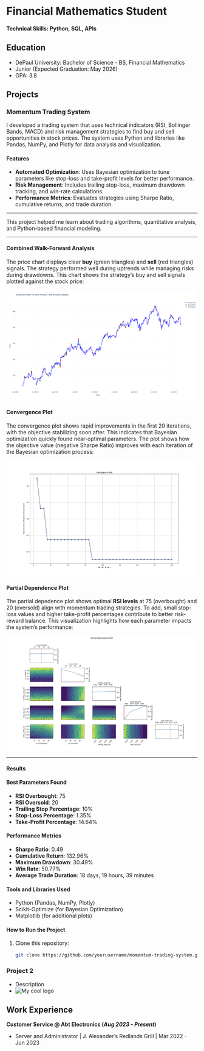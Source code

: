 # Financial Mathematics Student

#### Technical Skills: Python, SQL, APIs

## Education
- DePaul University: Bachelor of Science - BS, Financial Mathematics
- Junior (Expected Graduation: May 2026)
- GPA: 3.8

## Projects
### Momentum Trading System

I developed a trading system that uses technical indicators (RSI, Bollinger Bands, MACD) and risk management strategies to find buy and sell opportunities in stock prices. The system uses Python and libraries like Pandas, NumPy, and Plotly for data analysis and visualization.

#### Features
- **Automated Optimization**: Uses Bayesian optimization to tune parameters like stop-loss and take-profit levels for better performance.
- **Risk Management**: Includes trailing stop-loss, maximum drawdown tracking, and win-rate calculations.
- **Performance Metrics**: Evaluates strategies using Sharpe Ratio, cumulative returns, and trade duration.

---

This project helped me learn about trading algorithms, quantitative analysis, and Python-based financial modeling.

---

#### Combined Walk-Forward Analysis
The price chart displays clear **buy** (green triangles) and **sell** (red triangles) signals. The strategy performed well during uptrends while managing risks during drawdowns. This chart shows the strategy’s buy and sell signals plotted against the stock price:

![Combined Walk-Forward Analysis](docs/assets/momp_plot.png)

#### Convergence Plot
The convergence plot shows rapid improvements in the first 20 iterations, with the objective stabilizing soon after. This indicates that Bayesian optimization quickly found near-optimal parameters. The plot shows how the objective value (negative Sharpe Ratio) improves with each iteration of the Bayesian optimization process:

![Convergence Plot](docs/assets/convergence_plot.png)

#### Partial Dependence Plot
The partial depedence plot shows optimal **RSI levels** at 75 (overbought) and 20 (oversold) align with momentum trading strategies. To add, small stop-loss values and higher take-profit percentages contribute to better risk-reward balance. This visualization highlights how each parameter impacts the system’s performance:

![Partial Dependence Plot](docs/assets/partialDependence_plot.png)

---

#### Results

#### Best Parameters Found
- **RSI Overbought**: 75  
- **RSI Oversold**: 20  
- **Trailing Stop Percentage**: 10%  
- **Stop-Loss Percentage**: 1.35%  
- **Take-Profit Percentage**: 14.64%

#### Performance Metrics
- **Sharpe Ratio**: 0.49  
- **Cumulative Return**: 132.96%  
- **Maximum Drawdown**: 30.49%  
- **Win Rate**: 50.77%  
- **Average Trade Duration**: 18 days, 19 hours, 39 minutes

#### Tools and Libraries Used
- Python (Pandas, NumPy, Plotly)
- Scikit-Optimize (for Bayesian Optimization)
- Matplotlib (for additional plots)

#### How to Run the Project
1. Clone this repository:
   ```bash
   git clone https://github.com/yourusername/momentum-trading-system.git
   
### Project 2
- Description
- <img src="/docs/logo.png" alt="My cool logo"/>

## Work Experience
**Customer Service @ Abt Electronics (_Aug 2023 - Present_)**
- Server and Administrator | J. Alexander’s Redlands Grill | Mar 2022 - Jun 2023

